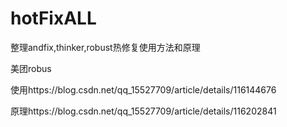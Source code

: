 # hotFixALL
整理andfix,thinker,robust热修复使用方法和原理

美团robus

使用https://blog.csdn.net/qq_15527709/article/details/116144676

原理https://blog.csdn.net/qq_15527709/article/details/116202841
